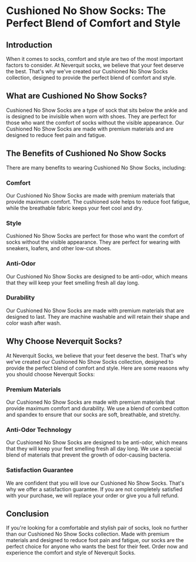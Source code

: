 # Cushioned No Show Socks: The Perfect Blend of Comfort and Style

## Introduction
When it comes to socks, comfort and style are two of the most important factors to consider. At Neverquit socks, we believe that your feet deserve the best. That's why we've created our Cushioned No Show Socks collection, designed to provide the perfect blend of comfort and style.

## What are Cushioned No Show Socks?
Cushioned No Show Socks are a type of sock that sits below the ankle and is designed to be invisible when worn with shoes. They are perfect for those who want the comfort of socks without the visible appearance. Our Cushioned No Show Socks are made with premium materials and are designed to reduce feet pain and fatigue.

## The Benefits of Cushioned No Show Socks
There are many benefits to wearing Cushioned No Show Socks, including:

### Comfort
Our Cushioned No Show Socks are made with premium materials that provide maximum comfort. The cushioned sole helps to reduce foot fatigue, while the breathable fabric keeps your feet cool and dry.

### Style
Cushioned No Show Socks are perfect for those who want the comfort of socks without the visible appearance. They are perfect for wearing with sneakers, loafers, and other low-cut shoes.

### Anti-Odor
Our Cushioned No Show Socks are designed to be anti-odor, which means that they will keep your feet smelling fresh all day long.

### Durability
Our Cushioned No Show Socks are made with premium materials that are designed to last. They are machine washable and will retain their shape and color wash after wash.

## Why Choose Neverquit Socks?
At Neverquit Socks, we believe that your feet deserve the best. That's why we've created our Cushioned No Show Socks collection, designed to provide the perfect blend of comfort and style. Here are some reasons why you should choose Neverquit Socks:

### Premium Materials
Our Cushioned No Show Socks are made with premium materials that provide maximum comfort and durability. We use a blend of combed cotton and spandex to ensure that our socks are soft, breathable, and stretchy.

### Anti-Odor Technology
Our Cushioned No Show Socks are designed to be anti-odor, which means that they will keep your feet smelling fresh all day long. We use a special blend of materials that prevent the growth of odor-causing bacteria.

### Satisfaction Guarantee
We are confident that you will love our Cushioned No Show Socks. That's why we offer a satisfaction guarantee. If you are not completely satisfied with your purchase, we will replace your order or give you a full refund.

## Conclusion
If you're looking for a comfortable and stylish pair of socks, look no further than our Cushioned No Show Socks collection. Made with premium materials and designed to reduce foot pain and fatigue, our socks are the perfect choice for anyone who wants the best for their feet. Order now and experience the comfort and style of Neverquit Socks.